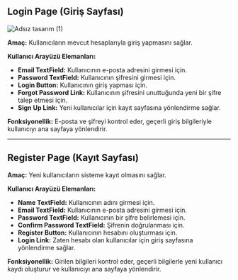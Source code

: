## Login Page (Giriş Sayfası)

![Adsız tasarım (1)](https://github.com/user-attachments/assets/51b958b2-8b23-4823-8cba-46a1a9defcb9)

**Amaç:** Kullanıcıların mevcut hesaplarıyla giriş yapmasını sağlar.

**Kullanıcı Arayüzü Elemanları:**
- **Email TextField:** Kullanıcının e-posta adresini girmesi için.
- **Password TextField:** Kullanıcının şifresini girmesi için.
- **Login Button:** Kullanıcının giriş yapması için.
- **Forgot Password Link:** Kullanıcının şifresini unuttuğunda yeni bir şifre talep etmesi için.
- **Sign Up Link:** Yeni kullanıcılar için kayıt sayfasına yönlendirme sağlar.


**Fonksiyonellik:** 
E-posta ve şifreyi kontrol eder, geçerli giriş bilgileriyle kullanıcıyı ana sayfaya yönlendirir.

---

## Register Page (Kayıt Sayfası)

**Amaç:** Yeni kullanıcıların sisteme kayıt olmasını sağlar.

**Kullanıcı Arayüzü Elemanları:**
- **Name TextField:** Kullanıcının adını girmesi için.
- **Email TextField:** Kullanıcının e-posta adresini girmesi için.
- **Password TextField:** Kullanıcının bir şifre belirlemesi için.
- **Confirm Password TextField:** Şifrenin doğrulanması için.
- **Register Button:** Kullanıcının hesabını oluşturması için.
- **Login Link:** Zaten hesabı olan kullanıcılar için giriş sayfasına yönlendirme sağlar.


**Fonksiyonellik:** 
Girilen bilgileri kontrol eder, geçerli bilgilerle yeni kullanıcı kaydı oluşturur ve kullanıcıyı ana sayfaya yönlendirir.
